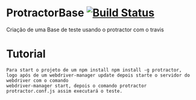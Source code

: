# ProtractorBase [![Build Status](https://travis-ci.org/higorlaf12/ProtractorBase.svg?branch=master)](https://travis-ci.org/higorlaf12/ProtractorBase)
Criação de uma Base de teste usando o protractor com o travis

# Tutorial
    Para start o projeto de um npm install npm install -g protractor,
    logo após de um webdriver-manager update depois starte o servidor do webdriver com o comando
    webdriver-manager start, depois o comando protractor protractor.conf.js assim executará o teste.
